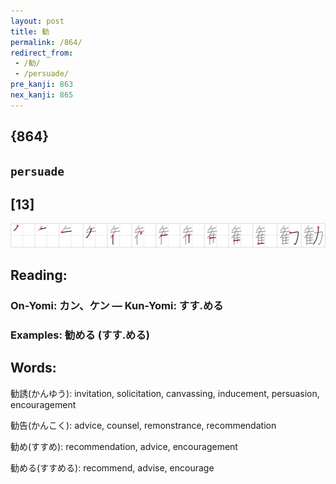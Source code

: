 ```yaml
---
layout: post
title: 勧
permalink: /864/
redirect_from:
 - /勧/
 - /persuade/
pre_kanji: 863
nex_kanji: 865
---
```


## {864}

## `persuade`

## [13]

<div class="stroke"><img src="../images/E58BA7.png" /></div>

## Reading:

### On-Yomi: カン、ケン &mdash; Kun-Yomi: すす.める

### Examples: 勧める (すす.める)

## Words:

勧誘(かんゆう): invitation, solicitation, canvassing, inducement, persuasion, encouragement

勧告(かんこく): advice, counsel, remonstrance, recommendation

勧め(すすめ): recommendation, advice, encouragement

勧める(すすめる): recommend, advise, encourage
